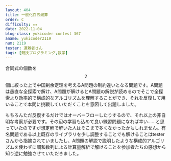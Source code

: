 ```yaml
---
layout: 404
title: 一般化百五減算
order: C
difficulty: ★★
date: 2022-11-04
blog-class: yukicoder contest 367
aname: yukicoder2119
num: 2119
tester: 遭難者さん
tags: [競技プログラミング,数学]
---
```


合同式の個数を$$2$$個に絞った上で中国剰余定理を考えるA問題の制約違いとなる問題です。A問題は愚直な全探索で解け、A問題が解けるとA問題の解説が読めるのでそこで全探索より効率的で構成的なアルゴリズムを理解することができ、それを反復して用いることで本問に挑戦していただくことを意図して出題しました。

もちろんただ反復するだけではオーバーフローしたりするので、それ以上の非自明な考察が必要です。その辺の学習も込めて良い練習問題になれば幸い……と思っていたのですが想定解で解いた人はそこまで多くなかったかもしれません。有名問題である以上既存のライブラリを少し調整することでも解けることはtesterさんから指摘されていましたし、A問題の解説で説明したような構成的アルゴリズムを使わずに調和数列による計算量解析で解けることを参加者たちの感想から知り逆に勉強させていただきました。
